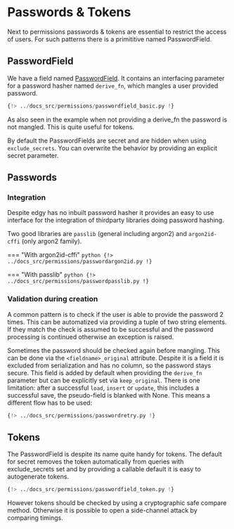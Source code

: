 # Passwords & Tokens

Next to permissions passwords & tokens are essential to restrict the access of users.
For such patterns there is a primititive named PasswordField.

## PasswordField

We have a field named [PasswordField](../fields/index.md#passwordfield). It contains an interfacing
parameter for a password hasher named `derive_fn`, which mangles a user provided password.

```python
{!> ../docs_src/permissions/passwordfield_basic.py !}
```

As also seen in the example when not providing a derive_fn the password is not mangled. This is quite
useful for tokens.

By default the PasswordFields are secret and are hidden when using `exclude_secrets`. You can overwrite the behavior by
providing an explicit secret parameter.

## Passwords

### Integration

Despite edgy has no inbuilt password hasher it provides an easy to use interface for the integration of thirdparty libraries
doing password hashing.

Two good libraries are `passlib` (general including argon2) and `argon2id-cffi` (only argon2 family).

=== "With argon2id-cffi"
    ```python
    {!> ../docs_src/permissions/passwordargon2id.py !}
    ```

=== "With passlib"
    ```python
    {!> ../docs_src/permissions/passwordpasslib.py !}
    ```


### Validation during creation

A common pattern is to check if the user is able to provide the password 2 times.
This can be automatized via providing a tuple of two string elements.
If they match the check is assumed to be successful and the password processing is continued otherwise an exception is raised.

Sometimes the password should be checked again before mangling. This can be done via the `<fieldname>_original` attribute.
Despite it is a field it is excluded from serialization and has no column, so the password stays secure.
This field is added by default when providing the `derive_fn` parameter but can be explicitly set via `keep_original`.
There is one limitation: after a successful `load`, `insert` or `update`, this includes a successful save, the pseudo-field is blanked with
None. This means a different flow has to be used:

```python title="Realistic example with password retry"
{!> ../docs_src/permissions/passwordretry.py !}
```

## Tokens

The PasswordField is despite its name quite handy for tokens. The default for secret removes the
token automatically from queries with exclude_secrets set and by providing a callable default it is easy to
autogenerate tokens.

```python
{!> ../docs_src/permissions/passwordfield_token.py !}
```

However tokens should be checked by using a cryptographic safe compare method. Otherwise it
is possible to open a side-channel attack by comparing timings.
